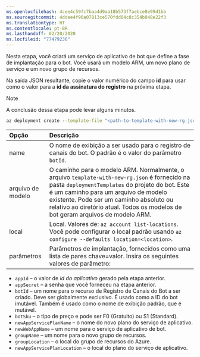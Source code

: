 ```yaml
---
ms.openlocfilehash: 4cee4c59fc7baa4d9aa18b573f7aebce8e99d1bb
ms.sourcegitcommit: 4ddee4f90a07813ce570fdd04c8c354b048e22f3
ms.translationtype: HT
ms.contentlocale: pt-BR
ms.lasthandoff: 02/20/2020
ms.locfileid: "77479236"
---
```

Nesta etapa, você criará um serviço de aplicativo de bot que define a fase de implantação para o bot. Você usará um modelo ARM, um novo plano de serviço e um novo grupo de recursos.

Na saída JSON resultante, copie o valor numérico do campo **id** para usar como o valor para a **id da assinatura do registro** na próxima etapa.

> [!NOTE]
> A conclusão dessa etapa pode levar alguns minutos.

```cmd
az deployment create --template-file "<path-to-template-with-new-rg.json" --location <region-location-name> --parameters appId="<app-id-from-previous-step>" appSecret="<password-from-previous-step>" botId="<id or bot-app-service-name>" botSku=F0 newAppServicePlanName="<new-service-plan-name>" newWebAppName="<bot-app-service-name>" groupName="<new-group-name>" groupLocation="<region-location-name>" newAppServicePlanLocation="<region-location-name>" --name "<bot-app-service-name>"
```

| Opção   | Descrição |
|:---------|:------------|
| name | O nome de exibição a ser usado para o registro de canais do bot. O padrão é o valor do parâmetro `botId`.|
| arquivo de modelo | O caminho para o modelo ARM. Normalmente, o arquivo `template-with-new-rg.json` é fornecido na pasta `deploymentTemplates` do projeto do bot. Este é um caminho para um arquivo de modelo existente. Pode ser um caminho absoluto ou relativo ao diretório atual. Todos os modelos de bot geram arquivos de modelo ARM.|
| local |Local. Valores de: `az account list-locations`. Você pode configurar o local padrão usando `az configure --defaults location=<location>`. |
| parâmetros | Parâmetros de implantação, fornecidos como uma lista de pares chave=valor. Insira os seguintes valores de parâmetro:

- `appId` – o valor de *id do aplicativo* gerado pela etapa anterior.
- `appSecret` – a senha que você forneceu na etapa anterior.
- `botId` – um nome para o recurso de Registro de Canais do Bot a ser criado. Deve ser globalmente exclusivo. É usado como a ID do bot imutável. Também é usado como o nome de exibição padrão, que é mutável.
- `botSku` – o tipo de preço e pode ser F0 (Gratuito) ou S1 (Standard).
- `newAppServicePlanName` – o nome do novo plano do serviço de aplicativo.
- `newWebAppName` – um nome para o serviço de aplicativo de bot.
- `groupName` – um nome para o novo grupo de recursos.
- `groupLocation` – o local do grupo de recursos do Azure.
- `newAppServicePlanLocation` – o local do plano do serviço de aplicativo.